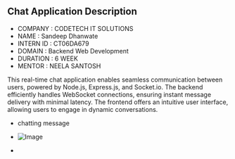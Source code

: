 ## Chat Application Description

- COMPANY : CODETECH IT SOLUTIONS
- NAME : Sandeep Dhanwate
- INTERN ID : CT06DA679
- DOMAIN : Backend Web Development
- DURATION : 6 WEEK
- MENTOR : NEELA SANTOSH


This real-time chat application enables seamless communication between users, powered by Node.js, Express.js, and Socket.io. The backend efficiently handles WebSocket connections, ensuring instant message delivery with minimal latency. The frontend offers an intuitive user interface, allowing users to engage in dynamic conversations.


- chatting message
- ![Image](https://github.com/user-attachments/assets/1ee04b98-4f08-489c-9a6c-ab05eb8ef484)

- 
